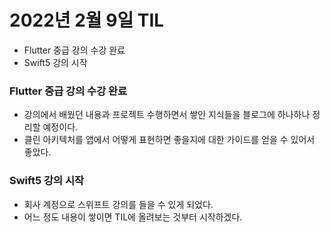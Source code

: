 # 2022년 2월 9일 TIL

- Flutter 중급 강의 수강 완료
- Swift5 강의 시작

### Flutter 중급 강의 수강 완료
- 강의에서 배웠던 내용과 프로젝트 수행하면서 쌓인 지식들을 블로그에 하나하나 정리할 예정이다.
- 클린 아키텍처를 앱에서 어떻게 표현하면 좋을지에 대한 가이드를 얻을 수 있어서 좋았다.

### Swift5 강의 시작
- 회사 계정으로 스위프트 강의를 들을 수 있게 되었다.
- 어느 정도 내용이 쌓이면 TIL에 올려보는 것부터 시작하겠다.
